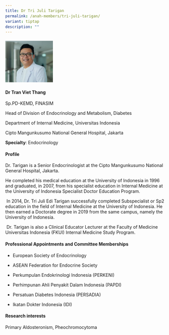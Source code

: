 ```yaml
---
title: Dr Tri Juli Tarigan
permalink: /anah-members/tri-juli-tarigan/
variant: tiptap
description: ""
---
```

<h4></h4>
<div class="isomer-image-wrapper">
<img style="width: 30%;" height="auto" width="100%" alt="" src="/images/ANAH ASEAN Network of Adrenal/Members/Tri_Juli_Tarigan.jpg">
</div>
<h4><strong>Dr Tran Viet Thang</strong></h4>
<p>Sp.PD-KEMD, FINASIM</p>
<p>Head of Division of Endocrinology and Metabolism, Diabetes</p>
<p>Department of Internal Medicine, Universitas Indonesia</p>
<p>Cipto Mangunkusumo National General Hospital, Jakarta</p>
<p><strong>Specialty</strong>: Endocrinology</p>
<p></p>
<h4><strong>Profile</strong></h4>
<p>Dr. Tarigan is a Senior Endocrinologist at the Cipto Mangunkusumo National
General Hospital, Jakarta.</p>
<p>He completed his medical education at the University of Indonesia in 1996
and graduated, in 2007, from his specialist education in Internal Medicine
at the University of Indonesia Specialist Doctor Education Program.&nbsp;</p>
<p>&nbsp;In 2014, Dr. Tri Juli Edi Tarigan successfully completed Subspecialist
or Sp2 education in the field of Internal Medicine at the University of
Indonesia. He then earned a Doctorate degree in 2019 from the same campus,
namely the University of Indonesia.</p>
<p>&nbsp;Dr. Tarigan is also a Clinical Educator Lecturer at the Faculty
of Medicine Universitas Indonesia (FKUI) Internal Medicine Study Program.</p>
<h4><strong>Professional Appointments and Committee Memberships</strong></h4>
<ul data-tight="true" class="tight">
<li>
<p>European Society of Endocrinology</p>
</li>
<li>
<p>ASEAN Federation for Endocrine Society</p>
</li>
<li>
<p>Perkumpulan Endokrinologi Indonesia (PERKENI)</p>
</li>
<li>
<p>Perhimpunan Ahli Penyakit Dalam Indonesia (PAPDI)</p>
</li>
<li>
<p>Persatuan Diabetes Indonesia (PERSADIA)</p>
</li>
<li>
<p>Ikatan Dokter Indonesia (IDI)</p>
</li>
</ul>
<h4><strong>Research interests</strong></h4>
<p>Primary Aldosteronism, Pheochromocytoma&nbsp;</p>